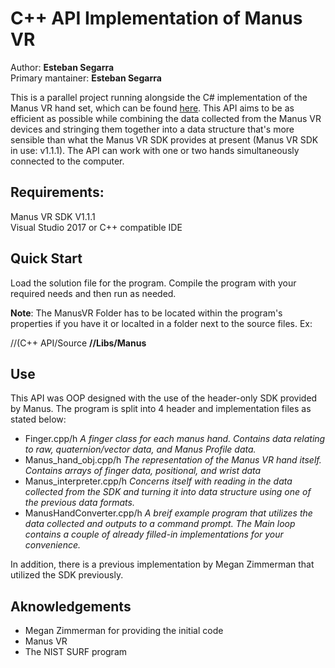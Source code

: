 # C++ API Implementation of Manus VR  
Author: **Esteban Segarra**  
Primary mantainer: **Esteban Segarra**

This is a parallel project running alongside the C# implementation of the Manus VR hand set, which can be found [here](https://github.com/OvercodedStack/C-Sharp-API-Implementation-ManusVR). This API aims to be as efficient as possible while combining the data collected from the Manus VR devices and stringing them together into a data structure that's more sensible than 
what the Manus VR SDK provides at present (Manus VR SDK in use: v1.1.1). The API can work with one or two hands simultaneously connected to the computer. 


## Requirements:

Manus VR SDK V1.1.1  
Visual Studio 2017 or C++ compatible IDE

## Quick Start

Load the solution file for the program. Compile the program with your required needs and then run as needed. 

**Note**: The ManusVR Folder has to be located within the program's properties if you have it or localted in a folder next to the source files. Ex: 

//(C++ API/Source
**//Libs/Manus**

## Use 
This API was OOP designed with the use of the header-only SDK provided by Manus. The program is split into 4 header and implementation files as stated below: 


- Finger.cpp/h  *A finger class for each manus hand. Contains data relating to raw, quaternion/vector data, and Manus Profile data.*
- Manus_hand_obj.cpp/h *The representation of the Manus VR hand itself. Contains arrays of finger data, positional, and wrist data*
- Manus_interpreter.cpp/h *Concerns itself with reading in the data collected from the SDK and turning it into data structure using one of the previous data formats.* 
- ManusHandConverter.cpp/h *A breif example program that utilizes the data collected and outputs to a command prompt. The Main loop contains a couple of already filled-in implementations for your convenience.*

In addition, there is a previous implementation by Megan Zimmerman that utilized the SDK previously. 


## Aknowledgements

- Megan Zimmerman for providing the initial code
- Manus VR
- The NIST SURF program
